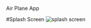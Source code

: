 Air Plane App

#Splash Screen
![splash screen](https://user-images.githubusercontent.com/92027674/179902785-d198c169-7a28-4591-be74-09cf2463c2de.png)
